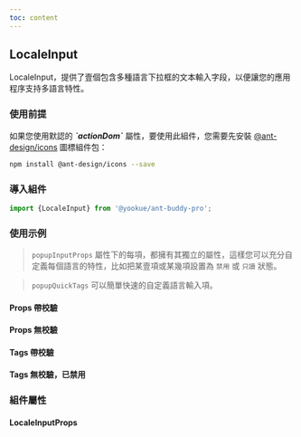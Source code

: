 ```yaml
---
toc: content
---
```


## LocaleInput

LocaleInput，提供了壹個包含多種語言下拉框的文本輸入字段，以便讓您的應用程序支持多語言特性。

### 使用前提

<Alert type='info'>
  如果您使用默認的 <b><i>`actionDom`</i></b> 屬性，要使用此組件，您需要先安裝 <a href='https://github.com/ant-design/ant-design-icons' target='_blank'>@ant-design/icons</a> 圖標組件包：
</Alert>

```bash
npm install @ant-design/icons --save
```

### 導入組件

```jsx | pure
import {LocaleInput} from '@yookue/ant-buddy-pro';
```

### 使用示例

> `popupInputProps` 屬性下的每項，都擁有其獨立的屬性，這樣您可以充分自定義每個語言的特性，比如把某壹項或某幾項設置為 `禁用` 或 `只讀` 狀態。

> `popupQuickTags` 可以簡單快速的自定義語言輸入項。

#### Props 帶校驗

<code src="./demo-1.zh-TW.tsx"></code>

#### Props 無校驗

<code src="./demo-2.zh-TW.tsx"></code>

#### Tags 帶校驗

<code src="./demo-3.zh-TW.tsx"></code>

#### Tags 無校驗，已禁用

<code src="./demo-4.zh-TW.tsx"></code>

### 組件屬性

#### LocaleInputProps

<API src="@/form/LocaleInput/index.tsx" hideTitle></API>
